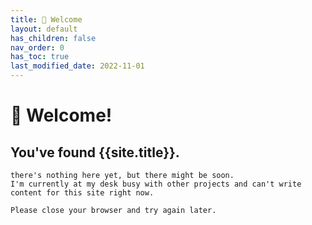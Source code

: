 ```yaml
---
title: 🌈 Welcome
layout: default
has_children: false
nav_order: 0
has_toc: true
last_modified_date: 2022-11-01
---
```


# 🌈 Welcome!

## You've found {{site.title}}.

    there's nothing here yet, but there might be soon.
    I'm currently at my desk busy with other projects and can't write content for this site right now.

    Please close your browser and try again later.
